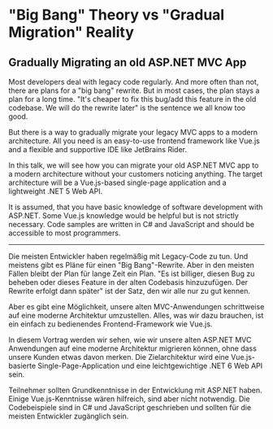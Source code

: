 # "Big Bang" Theory vs "Gradual Migration" Reality
## Gradually Migrating an old ASP.NET MVC App

Most developers deal with legacy code regularly. And more often than not, 
there are plans for a "big bang" rewrite. But in most cases, the plan stays a plan for a long time. 
"It's cheaper to fix this bug/add this feature in the old codebase. We will do the rewrite later" is the sentence we all know too good.

But there is a way to gradually migrate your legacy MVC apps to a modern architecture. 
All you need is an easy-to-use frontend framework like Vue.js and a flexible and supportive IDE like JetBrains Rider.

In this talk, we will see how you can migrate your old ASP.NET MVC app to a modern architecture without your customers noticing anything. 
The target architecture will be a Vue.js-based single-page application and a lightweight .NET 5 Web API.

It is assumed, that you have basic knowledge of software development with ASP.NET. Some Vue.js knowledge would be helpful but is not strictly necessary.
Code samples are written in C# and JavaScript and should be accessible to most programmers. 


---

Die meisten Entwickler haben regelmäßig mit Legacy-Code zu tun. Und meistens gibt es Pläne für einen "Big Bang"-Rewrite. Aber in den meisten Fällen bleibt der Plan für lange Zeit ein Plan. "Es ist billiger, diesen Bug zu beheben oder dieses Feature in der alten Codebasis hinzuzufügen. Der Rewrite erfolgt dann später" ist der Satz, den wir alle nur zu gut kennen.

Aber es gibt eine Möglichkeit, unsere alten MVC-Anwendungen schrittweise auf eine moderne Architektur umzustellen. Alles, was wir dazu brauchen, ist ein einfach zu bedienendes Frontend-Framework wie Vue.js.

In diesem Vortrag werden wir sehen, wie wir unsere alten ASP.NET MVC Anwendungen auf eine moderne Architektur migrieren können, ohne dass unsere Kunden etwas davon merken. Die Zielarchitektur wird eine Vue.js-basierte Single-Page-Application und eine leichtgewichtige .NET 6 Web API sein.

Teilnehmer sollten Grundkenntnisse in der Entwicklung mit ASP.NET haben. Einige Vue.js-Kenntnisse wären hilfreich, sind aber nicht notwendig. Die Codebeispiele sind in C# und JavaScript geschrieben und sollten für die meisten Entwickler zugänglich sein. 
